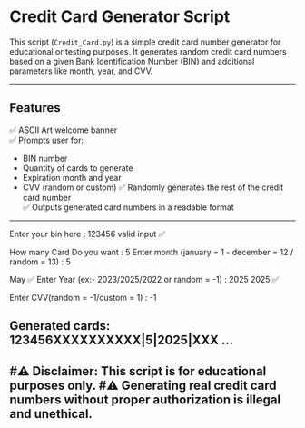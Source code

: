 # Credit Card Generator Script

This script (`Credit_Card.py`) is a simple credit card number generator for educational or testing purposes. It generates random credit card numbers based on a given Bank Identification Number (BIN) and additional parameters like month, year, and CVV.

---

## Features

✅ ASCII Art welcome banner  
✅ Prompts user for:
- BIN number
- Quantity of cards to generate
- Expiration month and year
- CVV (random or custom)
✅ Randomly generates the rest of the credit card number  
✅ Outputs generated card numbers in a readable format

---

Enter your bin here : 123456
valid input ✅

How many Card Do you want : 5
Enter month (january = 1 - december = 12 / random = 13) : 5

May ✅
Enter Year (ex:- 2023/2025/2022 or random = -1) : 2025
2025 ✅

Enter CVV(random = -1/custom = 1) : -1

Generated cards:
123456XXXXXXXXXX|5|2025|XXX
...
---
#⚠️ Disclaimer: This script is for educational purposes only.
#⚠️ Generating real credit card numbers without proper authorization is illegal and unethical.
---

